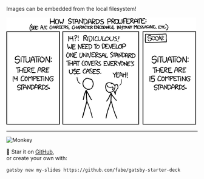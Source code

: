 Images can be embedded from the local filesystem!

![xkcd on standards](./standards.png)

---

![Monkey](//i.imgur.com/PnbINJ6.gif)

🌟 Star it on [GitHub](//github.com/fabe/gatsby-deck),  
or create your own with:

    gatsby new my-slides https://github.com/fabe/gatsby-starter-deck
